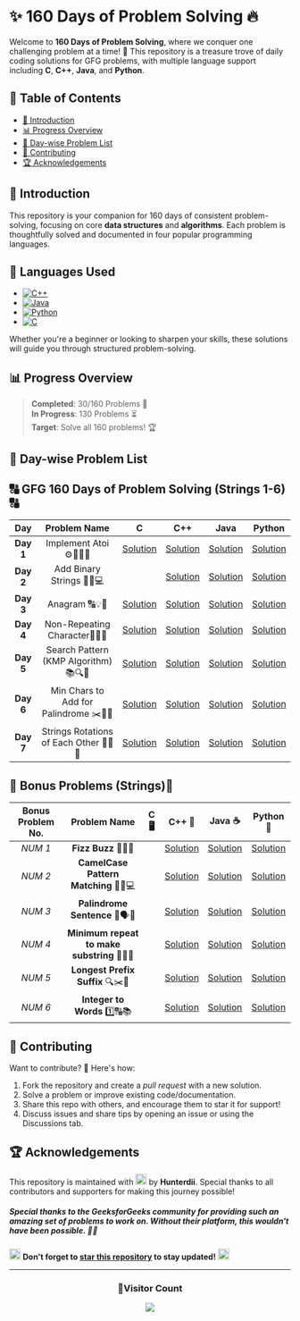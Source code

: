 # **✨ 160 Days of Problem Solving 🔥**

Welcome to **160 Days of Problem Solving**, where we conquer one challenging problem at a time! 🌟 This repository is a treasure trove of daily coding solutions for GFG problems, with multiple language support including **C**, **C++**, **Java**, and **Python**.

## **📌 Table of Contents**

- [🚀 Introduction](#-introduction)
- [📊 Progress Overview](#-progress-overview)
- [📅 Day-wise Problem List](#-day-wise-problem-list)
- [🤝 Contributing](#-contributing)
- [🏆 Acknowledgements](#-acknowledgements)

## **🚀 Introduction**

This repository is your companion for 160 days of consistent problem-solving, focusing on core **data structures** and **algorithms**. Each problem is thoughtfully solved and documented in four popular programming languages.

## 🚀 **Languages Used**

- [![C++](https://img.shields.io/badge/c++-%2300599C.svg?style=for-the-badge&logo=c%2B%2B&logoColor=white)](https://github.com/search?q=repo%3AHunterdii%2FGeeksforGeeks-POTD++language%3Acpp+path%3ANovember+2024+GFG+SOLUTION&type=code)
- [![Java](https://img.shields.io/badge/java-%23ED8B00.svg?style=for-the-badge&logo=java&logoColor=white)](https://github.com/search?q=repo%3AHunterdii%2FGeeksforGeeks-POTD++language%3AJava+path%3ANovember+2024+GFG+SOLUTION&type=code)
- [![Python](https://img.shields.io/badge/python-3670A0?style=for-the-badge&logo=python&logoColor=ffdd54)](https://github.com/search?q=repo%3AHunterdii%2FGeeksforGeeks-POTD++language%3APython+path%3ANovember+2024+GFG+SOLUTION&type=code)
- [![C](https://img.shields.io/badge/c-%2300599C.svg?style=for-the-badge&logo=c&logoColor=white)](https://github.com/search?q=repo%3AHunterdii%2FGeeksforGeeks-POTD++language%3Ac+path%3ANovember+2024+GFG+SOLUTION&type=code)

Whether you're a beginner or looking to sharpen your skills, these solutions will guide you through structured problem-solving.

## **📊 Progress Overview**

> **Completed**: 30/160 Problems 🎉  
> **In Progress**: 130 Problems ⏳  
> **Target**: Solve all 160 problems! 🏆

## **📅 Day-wise Problem List**

## **🔠 GFG 160 Days of Problem Solving (Strings 1-6) 🔠**

|  **Day**  |            **Problem Name**            |                                      **C**                                      |                                      **C++**                                      |                                      **Java**                                      |                                      **Python**                                      |
| :-------: | :------------------------------------: | :-----------------------------------------------------------------------------: | :-------------------------------------------------------------------------------: | :--------------------------------------------------------------------------------: | :----------------------------------------------------------------------------------: |
| **Day 1** |         Implement Atoi ⚙️🔑🧑‍🔬          |             [Solution](./Day%201%20-%20Implement%20Atoi.md#code-c)              |             [Solution](./Day%201%20-%20Implement%20Atoi.md#code-cpp)              |             [Solution](./Day%201%20-%20Implement%20Atoi.md#code-java)              |             [Solution](./Day%201%20-%20Implement%20Atoi.md#code-python)              |
| **Day 2** |       Add Binary Strings 🔢➕💻        |                                                                                 |           [Solution](./Day%202%20-%20Add%20Binary%20Strings.md#code-c)            |          [Solution](./Day%202%20-%20Add%20Binary%20Strings.md#code-java)           |          [Solution](./Day%202%20-%20Add%20Binary%20Strings.md#code-python)           |
| **Day 3** |             Anagram 🔠💡🤔             |                  [Solution](./Day%203%20-%20Anagram.md#code-c)                  |                  [Solution](./Day%203%20-%20Anagram.md#code-cpp)                  |                  [Solution](./Day%203%20-%20Anagram.md#code-java)                  |                  [Solution](./Day%203%20-%20Anagram.md#code-python)                  |
| **Day 4** |     Non-Repeating Character🔢📝💭      |        [Solution](./Day%204%20-%20Non%20Repeating%20Character.md#code-c)        |        [Solution](./Day%204%20-%20Non%20Repeating%20Character.md#code-cpp)        |        [Solution](./Day%204%20-%20Non%20Repeating%20Character.md#code-java)        |        [Solution](./Day%204%20-%20Non%20Repeating%20Character.md#code-python)        |
| **Day 5** | Search Pattern (KMP Algorithm) 📚🔍🧠  |   [Solution](<./Day%205%20-%20Search%20Pattern%20(KMP-Algorithm).md#code-c>)    |   [Solution](<./Day%205%20-%20Search%20Pattern%20(KMP-Algorithm).md#code-c-1>)    |   [Solution](<./Day%205%20-%20Search%20Pattern%20(KMP-Algorithm).md#code-java>)    |   [Solution](<./Day%205%20-%20Search%20Pattern%20(KMP-Algorithm).md#code-python>)    |
| **Day 6** | Min Chars to Add for Palindrome ✂️💬🔠 | [Solution](./Day%206%20-%20Min%20Chars%20to%20Add%20for%20Palindrome.md#code-c) | [Solution](./Day%206%20-%20Min%20Chars%20to%20Add%20for%20Palindrome.md#code-cpp) | [Solution](./Day%206%20-%20Min%20Chars%20to%20Add%20for%20Palindrome.md#code-java) | [Solution](./Day%206%20-%20Min%20Chars%20to%20Add%20for%20Palindrome.md#code-python) |
| **Day 7** | Strings Rotations of Each Other 🔄🔠🌀 |  [Solution](./Day%207%20-%20Strings%20Rotations%20of%20Each%20Other.md#code-c)  |  [Solution](./Day%207%20-%20Strings%20Rotations%20of%20Each%20Other.md#code-cpp)  |  [Solution](./Day%207%20-%20Strings%20Rotations%20of%20Each%20Other.md#code-java)  |  [Solution](./Day%207%20-%20Strings%20Rotations%20of%20Each%20Other.md#code-python)  |

## **🎉 Bonus Problems (Strings)🎁**

| **Bonus Problem No.** |              **Problem Name**               | **C** 🖥️ |                                                    **C++** 🚀                                                     |                                                     **Java** ☕                                                      |                                                     **Python** 🐍                                                      |
| :-------------------: | :-----------------------------------------: | :------: | :---------------------------------------------------------------------------------------------------------------: | :------------------------------------------------------------------------------------------------------------------: | :--------------------------------------------------------------------------------------------------------------------: |
|        _NUM 1_        |            **Fizz Buzz** 🧮🎉🔢             |          |              [Solution](./%F0%9F%8E%89BONUS%20PROBLEMS%20%F0%9F%8E%81/1.%20Fizz%20Buzz.md#code-cpp)               |               [Solution](./%F0%9F%8E%89BONUS%20PROBLEMS%20%F0%9F%8E%81/1.%20Fizz%20Buzz.md#code-java)                |               [Solution](./%F0%9F%8E%89BONUS%20PROBLEMS%20%F0%9F%8E%81/1.%20Fizz%20Buzz.md#code-python)                |
|        _NUM 2_        |    **CamelCase Pattern Matching** 🐫🔠💻    |          |     [Solution](./%F0%9F%8E%89BONUS%20PROBLEMS%20%F0%9F%8E%81/2.%20CamelCase%20Pattern%20Matching.md#code-cpp)     |      [Solution](./%F0%9F%8E%89BONUS%20PROBLEMS%20%F0%9F%8E%81/2.%20CamelCase%20Pattern%20Matching.md#code-java)      |      [Solution](./%F0%9F%8E%89BONUS%20PROBLEMS%20%F0%9F%8E%81/2.%20CamelCase%20Pattern%20Matching.md#code-python)      |
|        _NUM 3_        |       **Palindrome Sentence** 🔄🗣️📜        |          |         [Solution](./%F0%9F%8E%89BONUS%20PROBLEMS%20%F0%9F%8E%81/3.%20Palindrome%20Sentence.md#code-cpp)          |          [Solution](./%F0%9F%8E%89BONUS%20PROBLEMS%20%F0%9F%8E%81/3.%20Palindrome%20Sentence.md#code-java)           |          [Solution](./%F0%9F%8E%89BONUS%20PROBLEMS%20%F0%9F%8E%81/3.%20Palindrome%20Sentence.md#code-python)           |
|        _NUM 4_        | **Minimum repeat to make substring** 🔁📏🔤 |          | [Solution](./%F0%9F%8E%89BONUS%20PROBLEMS%20%F0%9F%8E%81/4.%20Minimum%20repeat%20to%20make%20substring.md#code-c) | [Solution](./%F0%9F%8E%89BONUS%20PROBLEMS%20%F0%9F%8E%81/4.%20Minimum%20repeat%20to%20make%20substring.md#code-java) | [Solution](./%F0%9F%8E%89BONUS%20PROBLEMS%20%F0%9F%8E%81/4.%20Minimum%20repeat%20to%20make%20substring.md#code-python) |
|        _NUM 5_        |      **Longest Prefix Suffix** 🔍✂️🔗       |          |       [Solution](./%F0%9F%8E%89BONUS%20PROBLEMS%20%F0%9F%8E%81/5.%20Longest%20Prefix%20Suffix.md#code-cpp)        |        [Solution](./%F0%9F%8E%89BONUS%20PROBLEMS%20%F0%9F%8E%81/5.%20Longest%20Prefix%20Suffix.md#code-java)         |        [Solution](./%F0%9F%8E%89BONUS%20PROBLEMS%20%F0%9F%8E%81/5.%20Longest%20Prefix%20Suffix.md#code-python)         |
|        _NUM 6_        |         **Integer to Words** 1️⃣🔠📚         |          |          [Solution](./%F0%9F%8E%89BONUS%20PROBLEMS%20%F0%9F%8E%81/6.%20Integer%20to%20Words.md#code-cpp)          |           [Solution](./%F0%9F%8E%89BONUS%20PROBLEMS%20%F0%9F%8E%81/6.%20Integer%20to%20Words.md#code-java)           |           [Solution](./%F0%9F%8E%89BONUS%20PROBLEMS%20%F0%9F%8E%81/6.%20Integer%20to%20Words.md#code-python)           |

<!--## **🎉 Bonus Problems (Arrays)🎁**

| **Bonus Problem No.**  | **Problem Name**                                    | **C**  🖥️                                                                                                                               | **C++**  🚀                                                                                                                          | **Java** ☕                                                                                                                          | **Python**  🐍                                                                                                                       |
|:--------:|:---------------------------------------------------:|:-------------------------------------------------------------------------------------------------------------------------------------:|:----------------------------------------------------------------------------------------------------------------------------------:|:---------------------------------------------------------------------------------------------------------------------------------:|:----------------------------------------------------------------------------------------------------------------------------------:|
-->

## **🤝 Contributing**

Want to contribute? 🌟 Here's how:

1. Fork the repository and create a _pull request_ with a new solution.
2. Solve a problem or improve existing code/documentation.
3. Share this repo with others, and encourage them to star it for support!
4. Discuss issues and share tips by opening an issue or using the Discussions tab.

## **🏆 Acknowledgements**

This repository is maintained with <img src="https://github.com/user-attachments/assets/00314b63-96bb-4e9a-92f6-4ead67e0fb7d" width="20" height="20"> by **Hunterdii**. Special thanks to all contributors and supporters for making this journey possible!

##### Special thanks to the _GeeksforGeeks_ community for providing such an amazing set of problems to work on. Without their platform, this wouldn't have been possible. 🧑‍💻

<img src="https://github.com/user-attachments/assets/35f6838c-52f5-4e48-8a98-c5203f8c57e3" style="width:20px; color: #FFD700" alt="Star GIF"></h1> **Don't forget to [star this repository](https://github.com/Hunterdii/GeeksforGeeks-POTD) to stay updated!** <img src="https://github.com/user-attachments/assets/35f6838c-52f5-4e48-8a98-c5203f8c57e3" style="width:20px; color: #FFD700" alt="Star GIF"></h1>

---

<div align="center">
  <h3><b>📍Visitor Count</b></h3>
</div>

<p align="center">
  <img src="https://visitor-badge.laobi.icu/badge?page_id=Hunterdii.GeeksforGeeks-POTD" />
</p>
